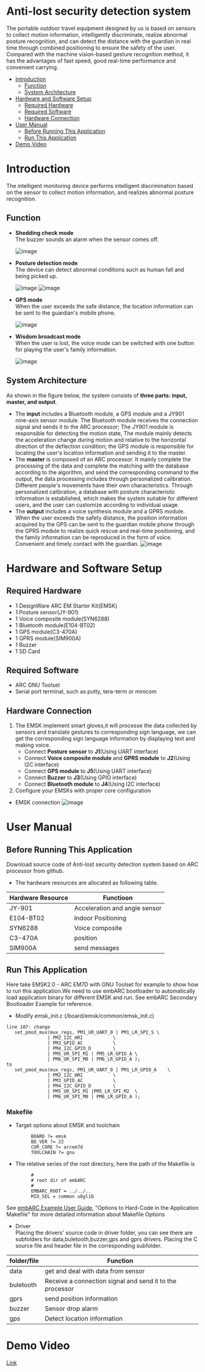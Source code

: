 # Anti-lost security detection system  

The portable outdoor travel equipment designed by us is based on sensors to collect motion information, intelligently discriminate, realize abnormal posture recognition, and can detect the distance with the guardian in real time through combined positioning to ensure the safety of the user. Compared with the machine vision-based gesture recognition method, it has the advantages of fast speed, good real-time performance and convenient carrying.

<!-- markdown-toc start - Don't edit this section. Run M-x markdown-toc-refresh-toc -->
- [Introduction](#introduction)
    - [Function](#function)
    - [System Architecture](#system-architecture)
- [Hardware and Software Setup](#hardware-and-software-setup)
    - [Required Hardware](#required-hardware)
    - [Required Software](#required-software)
    - [Hardware Connection](#hardware-connection)
- [User Manual](#user-manual)
    - [Before Running This Application](#before-running-this-application)
    - [Run This Application](#run-this-application)
- [Demo Video](#demo-video)
 <!-- markdown-toc end -->

# Introduction
The intelligent monitoring device performs intelligent discrimination based on the sensor to collect motion information, and realizes abnormal posture recognition.
## Function
   - **Shedding check mode**<br/>
     The buzzer sounds an alarm when the sensor comes off.
   
      ![image](https://github.com/Zhaoyang95/Anti-lost_security_detection_system/blob/master/Screenshots/Shedding%20check.gif)
   - **Posture detection mode**<br/>
     The device can detect abnormal conditions such as human fall and being picked up.
    
      ![image](https://github.com/Zhaoyang95/Anti-lost_security_detection_system/blob/master/Screenshots/Posture%20detection_1.gif)
	  ![image](https://github.com/Zhaoyang95/Anti-lost_security_detection_system/blob/master/Screenshots/Posture%20detection_2.gif)
   - **GPS mode**<br/>
     When the user exceeds the safe distance, the location information can be sent to the guardian's mobile phone.
	 
	  ![image](https://github.com/Zhaoyang95/Anti-lost_security_detection_system/blob/master/Screenshots/GPS%20mode.gif)
   - **Wisdom broadcast mode**<br/>
     When the user is lost, the voice mode can be switched with one button for playing the user's family information.
	 
	  ![image](https://github.com/Zhaoyang95/Anti-lost_security_detection_system/blob/master/Screenshots/Wisdom%20broadcast.gif)
## System Architecture
   As shown in the figure below, the system consists of **three parts: input, master, and output**.
   - The **input** includes a Bluetooth module, a GPS module and a JY901 nine-axis sensor module. The Bluetooth module receives the connection signal and sends it to the ARC processor; The JY901 module is responsible for detecting the motion state, The module mainly detects the acceleration change during motion and relative to the horizontal direction of the deflection condition; the GPS module is responsible for locating the user's location information and sending it to the master.
   - The **master** is composed of an ARC processor. It mainly complete the processing of the data and complete the matching with the database according to the algorithm, and send the corresponding command to the output, the data processing includes through personalized calibration. Different people's movements have their own characteristics. Through personalized calibration, a database with posture characteristic information is established, which makes the system suitable for different users, and the user can customize according to individual usage.
   - The **output** includes a voice synthesis module and a GPRS module. When the user exceeds the safety distance, the position information acquired by the GPS can be sent to the guardian mobile phone through the GPRS module to realize quick rescue and real-time positioning, and the family information can be reproduced in the form of voice. Convenient and timely contact with the guardian.
   ![image](https://github.com/Zhaoyang95/Anti-lost_security_detection_system/blob/master/Screenshots/Architecture.png)
# Hardware and Software Setup
## Required Hardware   
   - 1 DesignWare ARC EM Starter Kit(EMSK)
   - 1 Posture sensor(JY-901)
   - 1 Voice composite module(SYN6288)
   - 1 Bluetooth module(E104-BT02)
   - 1 GPS module(C3-470A)
   - 1 GPRS module(SIM900A)
   - 1 Buzzer
   - 1 SD Card
   
## Required Software
   - ARC GNU Toolset
   - Serial port terminal, such as putty, tera-term or minicom

## Hardware Connection
   1. The EMSK implement smart gloves,it will processe the data collected by sensors and translate gestures to corresponding sign language, we can get the corresponding sign language information by displaying text and making voice.
      - Connect **Posture sensor** to **J1**(Using UART interface)
      - Connect **Voice composite module** and **GPRS module** to **J2**(Using I2C interface)
      - Connect **GPS module** to **J5**(Using UART interface)
      - Connect **Buzzer** to **J3**(Using GPIO interface)
      - Connect **Bluetooth module** to **J4**(Using I2C interface)
   2. Configure your EMSKs with proper core configuration
   - EMSK connection
   ![image](https://github.com/Zhaoyang95/Anti-lost_security_detection_system/blob/master/Screenshots/connection.jpg)

# User Manual
## Before Running This Application
  Download source code of Anti-lost security detection system based on ARC processor from github.
  - The hardware resources are allocated as following table.
  
| Hardware Resource  | Functioon                      |
| ------------------ | -----------------------------  |
| JY-901             | Acceleration and angle sensor  |
| E104-BT02          | Indoor Positioning             |
| SYN6288            | Voice composite                |
| C3-470A            | position                       |
| SIM900A            | send messages                  |
  
## Run This Application
  Here take EMSK2.0 - ARC EM7D with GNU Toolset for example to show how to run this application.We need to use embARC bootloader to automatically load application binary for different EMSK and run. See embARC Secondary Bootloader Example for reference.
  * Modify emsk_init.c (/board/emsk/common/emsk_init.c)
 ```
line 107: change 
	set_pmod_mux(mux_regs, PM1_UR_UART_0 | PM1_LR_SPI_S	\
				| PM2_I2C_HRI			\
				| PM3_GPIO_AC			\
				| PM4_I2C_GPIO_D		\
				| PM5_UR_SPI_M1 | PM5_LR_GPIO_A	\
				| PM6_UR_SPI_M0 | PM6_LR_GPIO_A );
 to 
 	set_pmod_mux(mux_regs, PM1_UR_UART_0 | PM1_LR_GPIO_A	\
				| PM2_I2C_HRI			\
				| PM3_GPIO_AC			\
				| PM4_I2C_GPIO_D		\
				| PM5_UR_SPI_M1 |PM5_LR_SPI_M2	\
				| PM6_UR_SPI_M0 | PM6_LR_GPIO_A );
```
### Makefile
   - Target options about EMSK and toolchain

```
         BOARD ?= emsk
         BD_VER ?= 22
         CUR_CORE ?= arcem7d
         TOOLCHAIN ?= gnu
```
   - The relative series of the root directory, here the path of the Makefile is 
```
         #
         # root dir of embARC
         #
         EMBARC_ROOT = ../../..
         MID_SEL = common u8glib
```  
  See [ embARC Example User Guide][40], "Options to Hard-Code in the Application Makefile" for more detailed information about Makefile Options
  
  - Driver<br/>
  Placing the drivers' source code in driver folder, you can see there are subfolders for data,buletooth,buzzer,gps and gprs drivers. Placing the C source file and header file in the corresponding subfolder.

| folder/file      | Function                                                  |
| ---------------- | --------------------------------------------------------- |
| data             | get and deal with data from sensor                        |
| buletooth        | Receive a connection signal and send it to the processor  |
| gprs             | send position information                                 |
| buzzer           | Sensor drop alarm                                         |
| gps              | Detect location information                               |

# Demo Video
[Link](https://v.youku.com/v_show/id_XNDI4NjQ0NTQxMg==.html?spm=a2h3j.8428770.3416059.1)


[40]: http://embarc.org/embarc_osp/doc/embARC_Document/html/page_example.html   " embARC Example User Guide"

 
